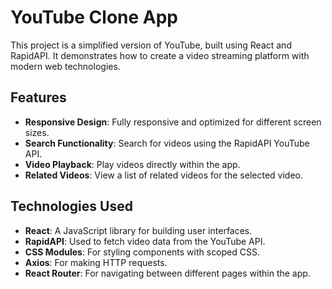 # YouTube Clone App

This project is a simplified version of YouTube, built using React and RapidAPI. It demonstrates how to create a video streaming platform with modern web technologies.

## Features

- **Responsive Design**: Fully responsive and optimized for different screen sizes.
- **Search Functionality**: Search for videos using the RapidAPI YouTube API.
- **Video Playback**: Play videos directly within the app.
- **Related Videos**: View a list of related videos for the selected video.

## Technologies Used

- **React**: A JavaScript library for building user interfaces.
- **RapidAPI**: Used to fetch video data from the YouTube API.
- **CSS Modules**: For styling components with scoped CSS.
- **Axios**: For making HTTP requests.
- **React Router**: For navigating between different pages within the app.
